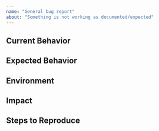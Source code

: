 ```yaml
---
name: "General bug report"
about: "Something is not working as documented/expected"
---
```


<!--- Describe what are you trying to achieve? -->

## Current Behavior

<!--- Describe what actually happens and when this happens -->
<!--- Redact any sensitive information before submitting -->

## Expected Behavior

<!--- Describe what should happen instead -->

## Environment

<!--- Describe your working environment in which you encounter this issue -->
<!--- openstack4j version, https connector used, java versions -->
<!--- What version(s) of OpenStack?  List individual module versions if you have a mixed setup. -->
<!--- If this is a regression and "it used to work fine", describe the environment/versions where it used to work too. -->

## Impact

<!--- Describe what the real-world consequences are -->
<!--- Describe what workarounds are necessary/possible -->

## Steps to Reproduce

<!--- Provide a step-by-step process to reproduce the issue. Use actual code snippets where appropriate. -->
<!--- In general, the easier it is to reproduce an issue, the easier it is to fix. -->
<!--- Screenshots, logs and stacktraces (attached as text) can help overcome language barriers (and other communication issues). -->
